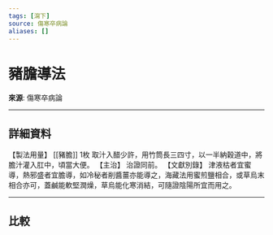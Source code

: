```yaml
---
tags: [瀉下]
source: 傷寒卒病論
aliases: []
---
```


# 豬膽導法

**來源**: 傷寒卒病論  

---

## 詳細資料
【製法用量】 [[豬膽]] 1枚
取汁入醋少許，用竹筒長三四寸，以一半納穀道中，將膽汁灌入肛中，頃當大便。
【主治】
治證同前。
【文獻別錄】
津液枯者宜蜜導，熱邪盛者宜膽導，如冷秘者削醬薑亦能導之，海藏法用蜜煎鹽相合，或草烏末相合亦可，蓋鹹能軟堅潤燥，草烏能化寒消結，可隨證陰陽所宜而用之。

---

## 比較
